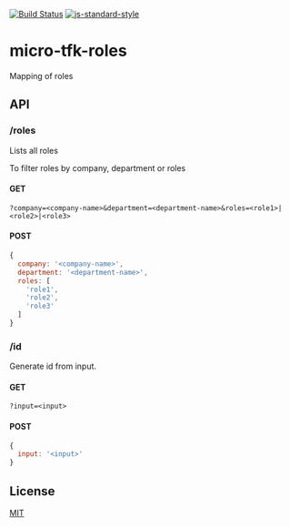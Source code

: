 [![Build Status](https://travis-ci.org/telemark/micro-tfk-roles.svg?branch=master)](https://travis-ci.org/telemark/micro-tfk-roles)
[![js-standard-style](https://img.shields.io/badge/code%20style-standard-brightgreen.svg?style=flat)](https://github.com/feross/standard)
# micro-tfk-roles
Mapping of roles

## API

### **/roles**

Lists all roles

To filter roles by company, department or roles

#### GET

```?company=<company-name>&department=<department-name>&roles=<role1>|<role2>|<role3>```

#### POST

```JavaScript
{
  company: '<company-name>',
  department: '<department-name>',
  roles: [
    'role1',
    'role2',
    'role3'
  ]
}
```

### **/id**

Generate id from input.

#### GET
```?input=<input>```
 
#### POST
```JavaScript
{
  input: '<input>'
}
```

## License
[MIT](LICENSE)